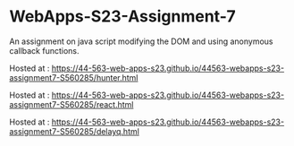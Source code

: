# WebApps-S23-Assignment-7
An assignment on java script modifying the DOM and using anonymous callback functions.


Hosted at : https://44-563-web-apps-s23.github.io/44563-webapps-s23-assignment7-S560285/hunter.html

Hosted at : https://44-563-web-apps-s23.github.io/44563-webapps-s23-assignment7-S560285/react.html

Hosted at : https://44-563-web-apps-s23.github.io/44563-webapps-s23-assignment7-S560285/delayq.html

